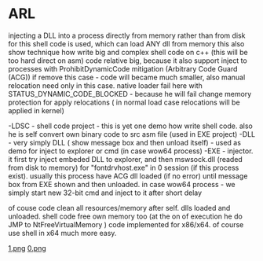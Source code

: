 # ARL

injecting a DLL into a process directly from memory rather than from disk
for this shell code is used, which can load ANY dll from memory
this also show technique how write big and complex shell code on c++ (this will be too hard direct on asm)
code relative big, because it also support inject to processes with ProhibitDynamicCode mitigation (Arbitrary Code Guard (ACG))
if remove this case - code will became much smaller, also manual relocation need only in this case.
native loader fail here with STATUS_DYNAMIC_CODE_BLOCKED - because he will fail change memory protection for apply relocations ( in normal load case relocations will be applied in kernel)

-LDSC - shell code project - this is yet one demo how write shell code. also he is self convert own binary code to src asm file (used in EXE project)
-DLL - very simply DLL ( show message box and then unload itself) - used as demo for inject to explorer or cmd (in case wow64 process)
-EXE - injector. it first try inject embeded DLL to explorer, and then mswsock.dll (readed from disk to memory) for "fontdrvhost.exe" in 0 session (if this process exist). usually this process have ACG
dll loaded (if no error) until message box from EXE shown and then unloaded. in case wow64 process - we simply start new 32-bit cmd and inject to it after short delay

of couse code clean all resources/memory after self. dlls loaded and unloaded. shell code free own memory too (at the on of execution he do JMP to NtFreeVirtualMemory )
code implemented for x86/x64. of course use shell in x64 much more easy.

[1.png](1.png)
[0.png](0.png)
